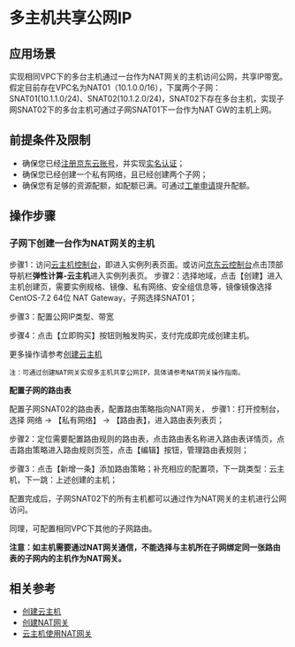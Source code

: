 # **多主机共享公网IP**

## 应用场景

实现相同VPC下的多台主机通过一台作为NAT网关的主机访问公网，共享IP带宽。假定目前存在VPC名为NAT01（10.1.0.0/16），下属两个子网：SNAT01(10.1.1.0/24)、SNAT02(10.1.2.0/24)，SNAT02下存在多台主机，实现子网SNAT02下的多台主机可通过子网SNAT01下一台作为NAT GW的主机上网。

## 前提条件及限制

- 确保您已经[注册京东云账号](https://user.jdcloud.com/register?returnUrl=https%3A%2F%2Fwww.jdcloud.com%2F)，并实现[实名认证](https://docs.jdcloud.com/cn/real-name-verification/introduction)；
- 确保您已经创建一个私有网络，且已经创建两个子网；
- 确保您有足够的资源配额，如配额已满。可通过[工单申请](https://ticket.jdcloud.com/applyorder/submit)提升配额。

## 操作步骤

### 子网下创建一台作为NAT网关的主机

步骤1：访问[云主机控制台](https://cns-console.jdcloud.com/host/compute/list)，即进入实例列表页面。或访问[京东云控制台](https://console.jdcloud.com)点击顶部导航栏**弹性计算-云主机**进入实例列表页。
步骤2：选择地域，点击【创建】进入主机创建页，需要实例规格、镜像、私有网络、安全组信息等，镜像镜像选择CentOS-7.2 64位 NAT Gateway，子网选择SNAT01；

步骤3：配置公网IP类型、带宽

步骤4：点击【立即购买】按钮则触发购买，支付完成即完成创建主机。

更多操作请参考[创建云主机](../../..//Elastic-Compute/Virtual-Machines/Operation-Guide/Instance/Create-Instance.md)

```
注：可通过创建NAT网关实现多主机共享公网IP，具体请参考NAT网关操作指南。
```


**配置子网的路由表**

配置子网SNAT02的路由表，配置路由策略指向NAT网关，
步骤1：打开控制台，选择 网络 -> 【私有网络】 -> 【路由表】，进入路由表列表页；

步骤2：定位需要配置路由规则的路由表，点击路由表名称进入路由表详情页，点击路由策略进入路由规则页签，点击【编辑】按钮，管理路由表规则；

步骤3：点击【新增一条】添加路由策略；补充相应的配置项，下一跳类型：云主机，下一跳：上述创建的主机；

配置完成后，子网SNAT02下的所有主机都可以通过作为NAT网关的主机进行公网访问。

同理，可配置相同VPC下其他的子网路由。

**注意：如主机需要通过NAT网关通信，不能选择与主机所在子网绑定同一张路由表的子网内的主机作为NAT网关。**

## 相关参考
- [创建云主机](../../../Elastic-Compute/Virtual-Machines/Operation-Guide/Instance/Create-Instance.md)
- [创建NAT网关](https://docs.jdcloud.com/cn/nat-gateway/create-nat-gateway)
- [云主机使用NAT网关](https://docs.jdcloud.com/cn/nat-gateway/create-natgateway)
